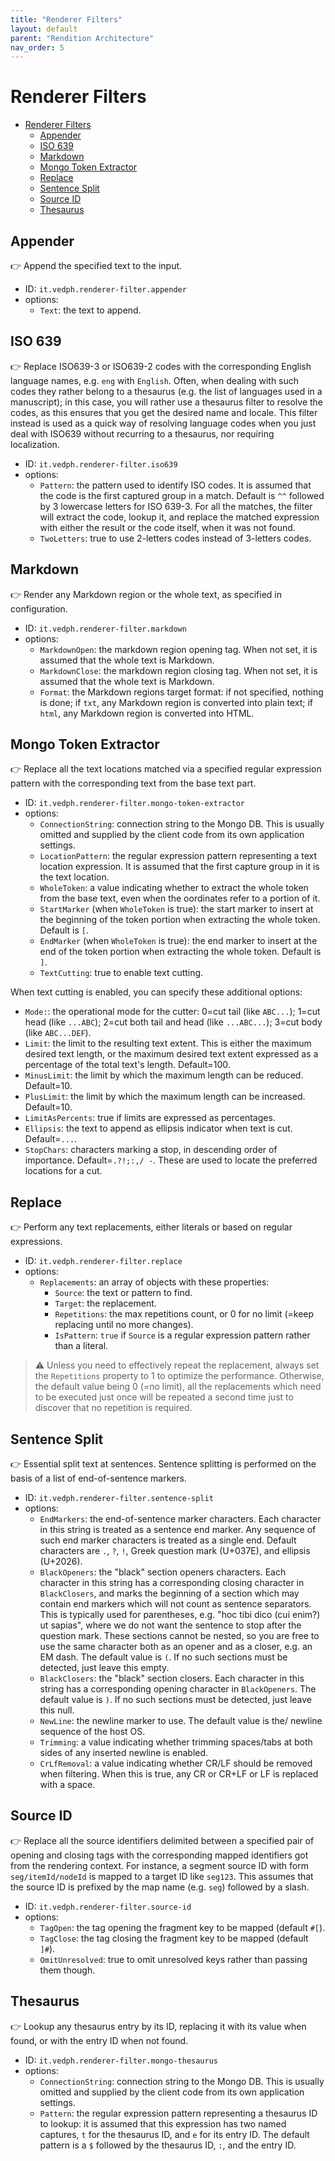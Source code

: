 ```yaml
---
title: "Renderer Filters" 
layout: default
parent: "Rendition Architecture"
nav_order: 5
---
```


# Renderer Filters

- [Renderer Filters](#renderer-filters)
  - [Appender](#appender)
  - [ISO 639](#iso-639)
  - [Markdown](#markdown)
  - [Mongo Token Extractor](#mongo-token-extractor)
  - [Replace](#replace)
  - [Sentence Split](#sentence-split)
  - [Source ID](#source-id)
  - [Thesaurus](#thesaurus)

## Appender

👉 Append the specified text to the input.

- ID: `it.vedph.renderer-filter.appender`
- options:
  - `Text`: the text to append.

## ISO 639

👉 Replace ISO639-3 or ISO639-2 codes with the corresponding English language names, e.g. `eng` with `English`. Often, when dealing with such codes they rather belong to a thesaurus (e.g. the list of languages used in a manuscript); in this case, you will rather use a thesaurus filter to resolve the codes, as this ensures that you get the desired name and locale. This filter instead is used as a quick way of resolving language codes when you just deal with ISO639 without recurring to a thesaurus, nor requiring localization.

- ID: `it.vedph.renderer-filter.iso639`
- options:
  - `Pattern`: the pattern used to identify ISO codes. It is assumed that the code is the first captured group in a match. Default is `^^` followed by 3 lowercase letters for ISO 639-3. For all the matches, the filter will extract the code, lookup it, and replace the matched expression with either the result or the code itself, when it was not found.
  - `TwoLetters`: true to use 2-letters codes instead of 3-letters codes.

## Markdown

👉 Render any Markdown region or the whole text, as specified in configuration.

- ID: `it.vedph.renderer-filter.markdown`
- options:
  - `MarkdownOpen`: the markdown region opening tag. When not set, it is assumed that the whole text is Markdown.
  - `MarkdownClose`: the markdown region closing tag. When not set, it is assumed that the whole text is Markdown.
  - `Format`: the Markdown regions target format: if not specified, nothing is done; if `txt`, any Markdown region is converted into plain text; if `html`, any Markdown region is converted into HTML.

## Mongo Token Extractor

👉 Replace all the text locations matched via a specified regular expression pattern with the corresponding text from the base text part.

- ID: `it.vedph.renderer-filter.mongo-token-extractor`
- options:
  - `ConnectionString`: connection string to the Mongo DB. This is usually omitted and supplied by the client code from its own application settings.
  - `LocationPattern`: the regular expression pattern representing a text location expression. It is assumed that the first capture group in it is the text location.
  - `WholeToken`: a value indicating whether to extract the whole token from the base text, even when the oordinates refer to a portion of it.
  - `StartMarker` (when `WholeToken` is true): the start marker to insert at the beginning of the token portion when extracting the whole token. Default is `[`.
  - `EndMarker` (when `WholeToken` is true): the end marker to insert at the end of the token portion when extracting the whole token. Default is `]`.
  - `TextCutting`: true to enable text cutting.

When text cutting is enabled, you can specify these additional options:

- `Mode:`: the operational mode for the cutter: 0=cut tail (like `ABC...`); 1=cut head (like `...ABC`); 2=cut both tail and head (like `...ABC...`); 3=cut body (like `ABC...DEF`).
- `Limit`:  the limit to the resulting text extent. This is either the maximum desired text length, or the maximum desired text extent expressed as a percentage of the total text's length. Default=100.
- `MinusLimit`: the limit by which the maximum length can be reduced. Default=10.
- `PlusLimit`: the limit by which the maximum length can be increased. Default=10.
- `LimitAsPercents`: true if limits are expressed as percentages.
- `Ellipsis`: the text to append as ellipsis indicator when text is cut. Default=`...`.
- `StopChars`: characters marking a stop, in descending order of importance. Default=`.?!;:,/ -`. These are used to locate the preferred locations for a cut.

## Replace

👉 Perform any text replacements, either literals or based on regular expressions.

- ID: `it.vedph.renderer-filter.replace`
- options:
  - `Replacements`: an array of objects with these properties:
    - `Source`: the text or pattern to find.
    - `Target`: the replacement.
    - `Repetitions`: the max repetitions count, or 0 for no limit (=keep replacing until no more changes).
    - `IsPattern`: `true` if `Source` is a regular expression pattern rather than a literal.

>⚠️ Unless you need to effectively repeat the replacement, always set the `Repetitions` property to 1 to optimize the performance. Otherwise, the default value being 0 (=no limit), all the replacements which need to be executed just once will be repeated a second time just to discover that no repetition is required.

## Sentence Split

👉 Essential split text at sentences. Sentence splitting is performed on the basis of a list of end-of-sentence markers.

- ID: `it.vedph.renderer-filter.sentence-split`
- options:
  - `EndMarkers`: the end-of-sentence marker characters. Each character in this string is treated as a sentence end marker. Any sequence of such end marker characters is treated as a single end. Default characters are `.`, `?`, `!`, Greek question mark (U+037E), and ellipsis (U+2026).
  - `BlackOpeners`: the "black" section openers characters. Each character in this string has a corresponding closing character in `BlackClosers`, and marks the beginning of a section which may contain end markers which will not count as sentence separators. This is typically used for parentheses, e.g. "hoc tibi dico (cui enim?) ut sapias", where we do not want the sentence to stop after the question mark. These sections cannot be nested, so you are free to use the same character both as an opener and as a closer, e.g. an EM dash. The default value is `(`. If no such sections must be detected, just leave this empty.
  - `BlackClosers`: the "black" section closers. Each character in this string has a corresponding opening character in `BlackOpeners`. The default value is `)`. If no such sections must be detected, just leave this null.
  - `NewLine`: the newline marker to use. The default value is the/ newline sequence of the host OS.
  - `Trimming`: a value indicating whether trimming spaces/tabs at both sides of any inserted newline is enabled.
  - `CrLfRemoval`: a value indicating whether CR/LF should be removed when filtering. When this is true, any CR or CR+LF or LF is replaced with a space.

## Source ID

👉 Replace all the source identifiers delimited between a specified pair of opening and closing tags with the corresponding mapped identifiers got from the rendering context. For instance, a segment source ID with form `seg/itemId/nodeId` is mapped to a target ID like `seg123`. This assumes that the source ID is prefixed by the map name (e.g. `seg`) followed by a slash.

- ID: `it.vedph.renderer-filter.source-id`
- options:
  - `TagOpen`: the tag opening the fragment key to be mapped (default `#[`).
  - `TagClose`: the tag closing the fragment key to be mapped (default `]#`).
  - `OmitUnresolved`: true to omit unresolved keys rather than passing them though.

## Thesaurus

👉 Lookup any thesaurus entry by its ID, replacing it with its value when found, or with the entry ID when not found.

- ID: `it.vedph.renderer-filter.mongo-thesaurus`
- options:
  - `ConnectionString`: connection string to the Mongo DB. This is usually omitted and supplied by the client code from its own application settings.
  - `Pattern`: the regular expression pattern representing a thesaurus ID to lookup: it is assumed that this expression has two named captures, `t` for the thesaurus ID, and `e` for its entry ID. The default pattern is a `$` followed by the thesaurus ID, `:`, and the entry ID.
